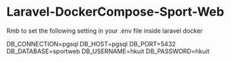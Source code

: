# Laravel-DockerCompose-Sport-Web

Rmb to set the following setting in your .env file inside laravel docker

DB_CONNECTION=pgsql
DB_HOST=pgsql
DB_PORT=5432
DB_DATABASE=sportweb
DB_USERNAME=hkuit
DB_PASSWORD=hkuit 

